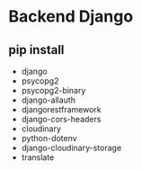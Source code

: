 # Backend Django
## pip install
>
  - django
  - psycopg2
  - psycopg2-binary
  - django-allauth
  - djangorestframework
  - django-cors-headers
  - cloudinary
  - python-dotenv
  - django-cloudinary-storage
  - translate
